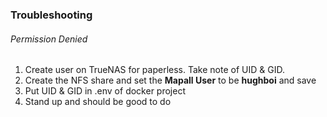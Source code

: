 ### Troubleshooting
###### Permission Denied
1. Create user on TrueNAS for paperless. Take note of UID & GID. 
2. Create the NFS share and set the **Mapall User** to be **hughboi** and save
3. Put UID & GID in .env of docker project
4. Stand up and should be good to do

